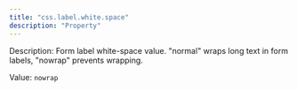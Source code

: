 ```yaml
---
title: "css.label.white.space"
description: "Property"
---
```


Description: Form label white-space value. "normal" wraps long text in form labels, "nowrap" prevents wrapping.

Value: `nowrap`